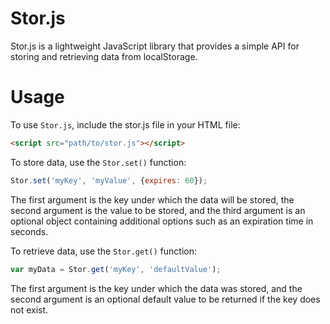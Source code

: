 # Stor.js
Stor.js is a lightweight JavaScript library that provides a simple API for storing and retrieving data from localStorage.

# Usage
To use `Stor.js`, include the stor.js file in your HTML file:

```html
<script src="path/to/stor.js"></script>
```
To store data, use the `Stor.set()` function:

```javascript
Stor.set('myKey', 'myValue', {expires: 60});
```
The first argument is the key under which the data will be stored, the second argument is the value to be stored, and the third argument is an optional object containing additional options such as an expiration time in seconds.

To retrieve data, use the `Stor.get()` function:

```javascript
var myData = Stor.get('myKey', 'defaultValue');
```
The first argument is the key under which the data was stored, and the second argument is an optional default value to be returned if the key does not exist.
